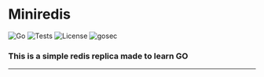 # Miniredis
![Go](https://img.shields.io/badge/Go-1.21+-blue)
![Tests](https://github.com/arthur-phys/go_miniredis/actions/workflows/test.yml/badge.svg)
![License](https://img.shields.io/badge/License-MIT-blue)
![gosec](https://img.shields.io/badge/gosec-Audited-brightgreen)

### This is a simple redis replica made to learn GO
_______

